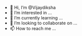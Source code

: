 - 👋 Hi, I’m @Vijaydiksha
- 👀 I’m interested in ...
- 🌱 I’m currently learning ...
- 💞️ I’m looking to collaborate on ...
- 📫 How to reach me ...

<!---
Vijaydiksha/Vijaydiksha is a ✨ special ✨ repository because its `README.md` (this file) appears on your GitHub profile.
You can click the Preview link to take a look at your changes.
--Instagram password
